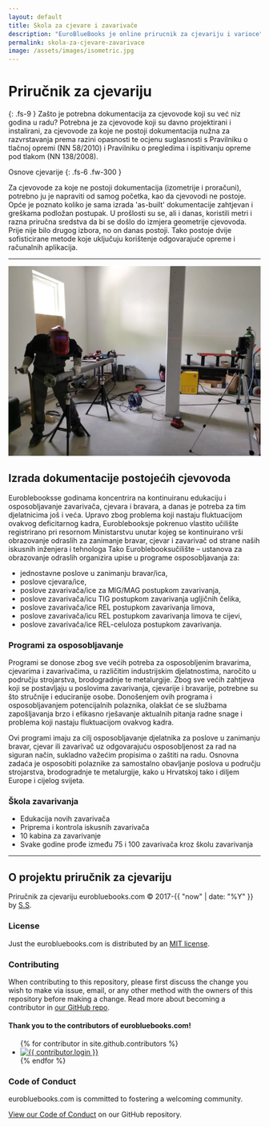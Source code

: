 ```yaml
---
layout: default
title: Skola za cjevare i zavarivače
description: "EuroBlueBooks je online prirucnik za cjevariju i varioce"
permalink: skola-za-cjevare-zavarivace
image: /assets/images/isometric.jpg
---
```


# Priručnik za cjevariju
{: .fs-9 }
Zašto je potrebna dokumentacija za cjevovode koji su već niz godina u radu? Potrebna je za cjevovode koji su davno projektirani i instalirani, za cjevovode za koje ne postoji dokumentacija nužna za razvrstavanja prema razini opasnosti te ocjenu suglasnosti s Pravilniku o tlačnoj opremi (NN 58/2010) i Pravilniku o pregledima i ispitivanju opreme pod tlakom (NN 138/2008).

Osnove cjevarije
{: .fs-6 .fw-300 }

Za cjevovode za koje ne postoji dokumentacija (izometrije i proračuni), potrebno ju je napraviti od samog početka, kao da cjevovodi ne postoje. Opće je poznato koliko je sama izrada 'as-built' dokumentacije zahtjevan i greškama podložan postupak. U prošlosti su se, ali i danas, koristili metri i razna priručna sredstva da bi se došlo do izmjera geometrije cjevovoda. Prije nije bilo drugog izbora, no on danas postoji. Tako postoje dvije sofisticirane metode koje uključuju korištenje odgovarajuće opreme i računalnih aplikacija.

---
![Cjevarija varenje](/upload/work.webp)

## Izrada dokumentacije postojećih cjevovoda
Euroblebooksse godinama koncentrira na kontinuiranu edukaciju i osposobljavanje zavarivača, cjevara i bravara, a danas je potreba za tim djelatnicima još i veća. Upravo zbog problema koji nastaju fluktuacijom ovakvog deficitarnog kadra, Euroblebooksje pokrenuo vlastito učilište registrirano pri resornom Ministarstvu unutar kojeg se kontinuirano vrši obrazovanje odraslih za zanimanje bravar, cjevar i zavarivač od strane naših iskusnih inženjera i tehnologa Tako Euroblebooksučilište – ustanova za obrazovanje odraslih organizira upise u programe osposobljavanja za:
- jednostavne poslove u zanimanju bravar/ica,
- poslove cjevara/ice,
- poslove zavarivača/ice za MIG/MAG postupkom zavarivanja,
- poslove zavarivača/icu TIG postupkom zavarivanja ugljičnih čelika,
- poslove zavarivača/ice REL postupkom zavarivanja limova,
- poslove zavarivača/icu REL postupkom zavarivanja limova te cijevi,
- poslove zavarivača/ice REL-celuloza postupkom zavarivanja.


### Programi za osposobljavanje
Programi se donose zbog sve većih potreba za osposobljenim bravarima, cjevarima i zavarivačima, u različitim industrijskim djelatnostima, naročito u području strojarstva, brodogradnje te metalurgije. Zbog sve većih zahtjeva koji se postavljaju u poslovima zavarivanja, cjevarije i bravarije, potrebne su što stručnije i educiranije osobe. Donošenjem ovih programa i osposobljavanjem potencijalnih polaznika, olakšat će se službama zapošljavanja brzo i efikasno rješavanje aktualnih pitanja radne snage i problema koji nastaju fluktuacijom ovakvog kadra.

Ovi programi imaju za cilj osposobljavanje djelatnika za poslove u zanimanju bravar, cjevar ili zavarivač uz odgovarajuću osposobljenost za rad na siguran način, sukladno važećim propisima o zaštiti na radu. Osnovna zadaća je osposobiti polaznike za samostalno obavljanje poslova u području strojarstva, brodogradnje te metalurgije, kako u Hrvatskoj tako i diljem Europe i cijelog svijeta.

### Škola zavarivanja
- Edukacija novih zavarivača
- Priprema i kontrola iskusnih zavarivača
- 10 kabina za zavarivanje
- Svake godine prođe između 75 i 100 zavarivača kroz školu zavarivanja

---


## O projektu priručnik za cjevariju

Priručnik za cjevariju eurobluebooks.com &copy; 2017-{{ "now" | date: "%Y" }} by [S.S](#).

### License

Just the eurobluebooks.com is distributed by an [MIT license](https://github.com/pmarsceill/just-the-docs/tree/master/LICENSE.txt).

### Contributing

When contributing to this repository, please first discuss the change you wish to make via issue,
email, or any other method with the owners of this repository before making a change. Read more about becoming a contributor in [our GitHub repo](https://github.com/).

#### Thank you to the contributors of eurobluebooks.com!

<ul class="list-style-none">
{% for contributor in site.github.contributors %}
  <li class="d-inline-block mr-1">
     <a href="{{ contributor.html_url }}"><img src="{{ contributor.avatar_url }}" width="32" height="32" alt="{{ contributor.login }}"/></a>
  </li>
{% endfor %}
</ul>

### Code of Conduct

eurobluebooks.com is committed to fostering a welcoming community.

[View our Code of Conduct](https://github.com/CODE_OF_CONDUCT.md) on our GitHub repository.
